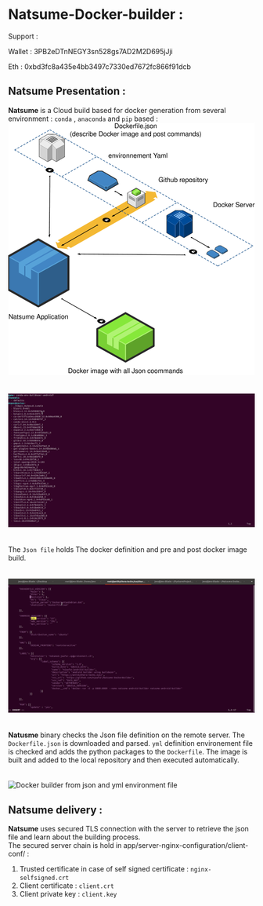 # Natsume-Docker-builder :
Support :

Wallet : 3PB2eDTnNEGY3sn528gs7AD2M2D695jJji

Eth : 0xbd3fc8a435e4bb3497c7330ed7672fc866f91dcb

## Natsume Presentation  :
__Natsume__ is a Cloud build based for docker generation from several environment : `conda` , `anaconda` and `pip` based :
![Docker Chart](media/Natsume_chart.png)
<br/>
<br/>
<br/>
![Docker builder from json and yml environment file ](media/environmentyml.gif)
<br/>
<br/>
<br/>
The `Json file` holds The docker definition and pre and post docker image build.
<br/>
<br/>
<br/>
![Json environment file](media/json.gif)
<br/>
<br/>
<br/>
__Natusme__ binary checks the Json file definition on the remote server.
The `Dockerfile.json` is downloaded and parsed. `yml` definition environement file is checked and adds the python packages to the `Dockerfile`.
The image is built and added to the local repository and then executed automatically.
<br/>
<br/>
<br/>
![Docker builder from json and yml environment file ](media/out.gif)

## Natsume delivery :
__Natsume__ uses secured TLS connection with the server to retrieve the json file and learn about the building process.
<br/>
The secured server chain is hold in app/server-nginx-configuration/client-conf/ :
<br/>
1) Trusted certificate in case of self signed certificate : `nginx-selfsigned.crt`
2) Client certificate : `client.crt`
3) Client private key : `client.key`
